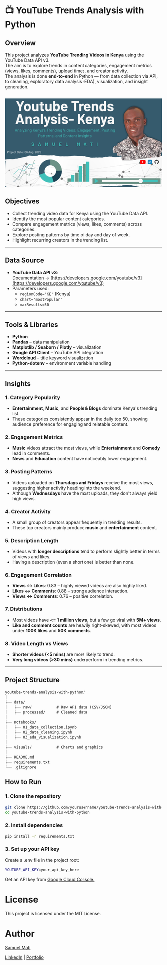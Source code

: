 # 📺 YouTube Trends Analysis with Python

## Overview
This project analyzes **YouTube Trending Videos in Kenya** using the YouTube Data API v3.  
The aim is to explore trends in content categories, engagement metrics (views, likes, comments), upload times, and creator activity.  
The analysis is done **end-to-end** in Python — from data collection via API, to cleaning, exploratory data analysis (EDA), visualization, and insight generation.

![YouTube Trends Analysis Thumbnail](visuals/Youtube%20Trends%20Analysis.png)
---

## Objectives
- Collect trending video data for Kenya using the YouTube Data API.
- Identify the most popular content categories.
- Compare engagement metrics (views, likes, comments) across categories.
- Explore posting patterns by time of day and day of week.
- Highlight recurring creators in the trending list.

---

## Data Source
- **YouTube Data API v3**:  
  Documentation → [https://developers.google.com/youtube/v3](https://developers.google.com/youtube/v3)  
- Parameters used:
  - `regionCode='KE'` (Kenya)
  - `chart='mostPopular'`
  - `maxResults=50`

---

## Tools & Libraries
- **Python**
- **Pandas** – data manipulation
- **Matplotlib / Seaborn / Plotly** – visualization
- **Google API Client** – YouTube API integration
- **Wordcloud** – title keyword visualization
- **Python-dotenv** – environment variable handling

---
## Insights

### 1. **Category Popularity**
- **Entertainment**, **Music**, and **People & Blogs** dominate Kenya's trending list.
- These categories consistently appear in the daily top 50, showing audience preference for engaging and relatable content.

### 2. **Engagement Metrics**
- **Music** videos attract the most views, while **Entertainment** and **Comedy** lead in comments.
- **News** and **Education** content have noticeably lower engagement.

### 3. **Posting Patterns**
- Videos uploaded on **Thursdays and Fridays** receive the most views, suggesting higher activity heading into the weekend.
- Although **Wednesdays** have the most uploads, they don't always yield high views.

### 4. **Creator Activity**
- A small group of creators appear frequently in trending results.
- These top creators mainly produce **music** and **entertainment** content.

### 5. **Description Length**
- Videos with **longer descriptions** tend to perform slightly better in terms of views and likes.
- Having a description (even a short one) is better than none.

### 6. **Engagement Correlation**
- **Views ↔ Likes**: 0.83 – highly viewed videos are also highly liked.
- **Likes ↔ Comments**: 0.88 – strong audience interaction.
- **Views ↔ Comments**: 0.76 – positive correlation.

### 7. **Distributions**
- Most videos have **<= 1 million views**, but a few go viral with **5M+ views**.
- **Like and comment counts** are heavily right-skewed, with most videos under **100K likes** and **50K comments**.

### 8. **Video Length vs Views**
- **Shorter videos (<5 mins)** are more likely to trend.
- **Very long videos (>30 mins)** underperform in trending metrics.
---

## Project Structure
```plaintext
youtube-trends-analysis-with-python/
│
├── data/
│   ├── raw/           # Raw API data (CSV/JSON)
│   ├── processed/     # Cleaned data
│   
├── notebooks/
│   ├── 01_data_collection.ipynb
│   ├── 02_data_cleaning.ipynb
│   ├── 03_eda_visualization.ipynb
│
├── visuals/           # Charts and graphics
│
├── README.md
├── requirements.txt
└── .gitignore
```

## How to Run

### 1. Clone the repository
```bash
git clone https://github.com/yourusername/youtube-trends-analysis-with-python.git
cd youtube-trends-analysis-with-python
```
### 2. Install dependencies
```bash
pip install -r requirements.txt
```

### 3. Set up your API key
 Create a .env file in the project root:
 ```bash
YOUTUBE_API_KEY=your_api_key_here
```
Get an API key from [Google Cloud Console.](https://console.cloud.google.com/)

# License
This project is licensed under the MIT License.

# Author
[Samuel Mati](https://github.com/samuel-mati)

[LinkedIn](https://www.linkedin.com/in/samuel-mati/) | [Portfolio](https://sam-analyst.vercel.app/)

